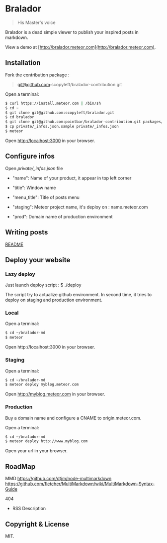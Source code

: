 # Bralador
> His Master's voice

Bralador is a dead simple viewer to publish your inspired posts in markdown.

View a demo at [http://bralador.meteor.com](http://bralador.meteor.com).

## Installation

Fork the contribution package :
> git@github.com:scopyleft/bralador-contribution.git

Open a terminal:
```bash
$ curl https://install.meteor.com | /bin/sh
$ cd ~
$ git clone git@github.com:scopyleft/bralador.git
$ cd bralador
$ git clone git@github.com:pointbar/bralador-contribution.git packages/contribution
$ cp private/_infos.json.sample private/_infos.json
$ meteor
```

Open [http://localhost:3000](http://localhost:3000) in your browser.

## Configure infos

Open *private/_infos.json* file

* "name": Name of your product, it appear in top left corner
* "title": Window name
* "menu_title": Title of posts menu

* "staging": Meteor project name, it's deploy on : name.meteor.com
* "prod": Domain name of production environment


## Writing posts

[README](https://github.com/scopyleft/bralador-contribution/blob/master/README.md)

## Deploy your website

### Lazy deploy

Just launch deploy script :
$ ./deploy

The script try to actualize github environment.
In second time, it tries to deploy on staging and production environment.

### Local
Open a terminal:
```bash
$ cd ~/bralador-md
$ meteor
```

Open http://localhost:3000 in your browser.

### Staging
Open a terminal:
```bash
$ cd ~/bralador-md
$ meteor deploy myblog.meteor.com
```

Open http://myblog.meteor.com in your browser.

### Production
Buy a domain name and configure a CNAME to origin.meteor.com.

Open a terminal:
```bash
$ cd ~/bralador-md
$ meteor deploy http://www.myblog.com
```

Open your url in your browser.

## RoadMap
MMD
https://github.com/dtjm/node-multimarkdown
https://github.com/fletcher/MultiMarkdown/wiki/MultiMarkdown-Syntax-Guide

404

- RSS Description

## Copyright & License

MIT.
